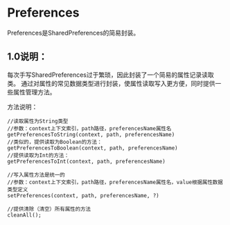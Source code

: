 # Preferences
Preferences是SharedPreferences的简易封装。

## 1.0说明：
每次手写SharedPreferences过于繁琐，因此封装了一个简易的属性记录读取类。
通过对属性的常见数据类型进行封装，使属性读取写入更方便，同时提供一些属性管理方法。

方法说明：
```
//读取属性为String类型
//参数：context上下文索引，path路径，preferencesName属性名
getPreferencesToString(context, path, preferencesName)
//类似的，提供读取为Boolean的方法：
getPreferencesToBoolean(context, path, preferencesName)
//提供读取为Int的方法：
getPreferencesToInt(context, path, preferencesName)

//写入属性方法是统一的
//参数：context上下文索引，path路径，preferencesName属性名，value根据属性数据类型定义
setPreferences(context, path, preferencesName, ?)

//提供清除（清空）所有属性的方法
cleanAll();
```
